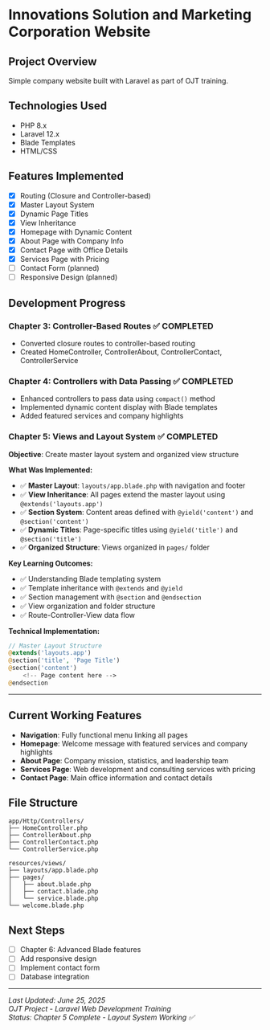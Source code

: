 # Innovations Solution and Marketing Corporation Website

## Project Overview
Simple company website built with Laravel as part of OJT training.

## Technologies Used
- PHP 8.x
- Laravel 12.x
- Blade Templates
- HTML/CSS

## Features Implemented
- [x] Routing (Closure and Controller-based)
- [x] Master Layout System
- [x] Dynamic Page Titles
- [x] View Inheritance
- [x] Homepage with Dynamic Content
- [x] About Page with Company Info
- [x] Contact Page with Office Details
- [x] Services Page with Pricing
- [ ] Contact Form (planned)
- [ ] Responsive Design (planned)

## Development Progress

### Chapter 3: Controller-Based Routes ✅ COMPLETED
- Converted closure routes to controller-based routing
- Created HomeController, ControllerAbout, ControllerContact, ControllerService

### Chapter 4: Controllers with Data Passing ✅ COMPLETED
- Enhanced controllers to pass data using `compact()` method
- Implemented dynamic content display with Blade templates
- Added featured services and company highlights

### Chapter 5: Views and Layout System ✅ COMPLETED
**Objective**: Create master layout system and organized view structure

**What Was Implemented:**
- ✅ **Master Layout**: `layouts/app.blade.php` with navigation and footer
- ✅ **View Inheritance**: All pages extend the master layout using `@extends('layouts.app')`
- ✅ **Section System**: Content areas defined with `@yield('content')` and `@section('content')`
- ✅ **Dynamic Titles**: Page-specific titles using `@yield('title')` and `@section('title')`
- ✅ **Organized Structure**: Views organized in `pages/` folder

**Key Learning Outcomes:**
- ✅ Understanding Blade templating system
- ✅ Template inheritance with `@extends` and `@yield`
- ✅ Section management with `@section` and `@endsection`
- ✅ View organization and folder structure
- ✅ Route-Controller-View data flow

**Technical Implementation:**
```php
// Master Layout Structure
@extends('layouts.app')
@section('title', 'Page Title')
@section('content')
    <!-- Page content here -->
@endsection
```

---

## Current Working Features
- **Navigation**: Fully functional menu linking all pages
- **Homepage**: Welcome message with featured services and company highlights
- **About Page**: Company mission, statistics, and leadership team
- **Services Page**: Web development and consulting services with pricing
- **Contact Page**: Main office information and contact details

## File Structure
```
app/Http/Controllers/
├── HomeController.php
├── ControllerAbout.php
├── ControllerContact.php
└── ControllerService.php

resources/views/
├── layouts/app.blade.php
├── pages/
│   ├── about.blade.php
│   ├── contact.blade.php
│   └── service.blade.php
└── welcome.blade.php
```

## Next Steps
- [ ] Chapter 6: Advanced Blade features
- [ ] Add responsive design
- [ ] Implement contact form
- [ ] Database integration

---

*Last Updated: June 25, 2025*  
*OJT Project - Laravel Web Development Training*  
*Status: Chapter 5 Complete - Layout System Working ✅*